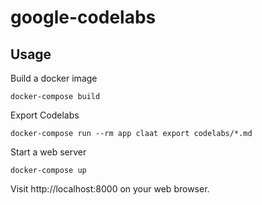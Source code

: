 # google-codelabs

## Usage

Build a docker image

```
docker-compose build
```

Export Codelabs

```
docker-compose run --rm app claat export codelabs/*.md
```

Start a web server

```
docker-compose up
```

Visit http://localhost:8000 on your web browser.
